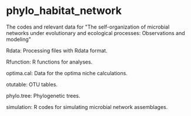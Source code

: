 # phylo_habitat_network
The codes and relevant data for "The self-organization of microbial networks under evolutionary and ecological processes: Observations and modeling"

Rdata: Processing files with Rdata format.
   
Rfunction: R functions for analyses.
   
optima.cal: Data for the optima niche calculations.

otutable: OTU tables.

phylo.tree: Phylogenetic trees.

simulation: R codes for simulating microbial network assemblages.
